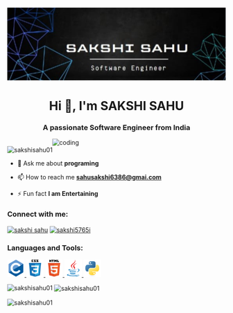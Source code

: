 ![logo](https://github.com/sakshisahu01/sakshisahu01/blob/main/Untitled%20design%20(1).png)
<h1 align="center">Hi 👋, I'm SAKSHI SAHU</h1>
<h3 align="center">A passionate Software Engineer from India</h3>

<img align="right" alt="coding" width="400" src="https://user-images.githubusercontent.com/55389276/140866485-8fb1c876-9a8f-4d6a-98dc-08c4981eaf70.gif"> 


<p align="left"> <img src="https://komarev.com/ghpvc/?username=sakshisahu01&label=Profile%20views&color=0e75b6&style=flat" alt="sakshisahu01" /> </p>

- 💬 Ask me about **programing**

- 📫 How to reach me **sahusakshi6386@gmai.com**

- ⚡ Fun fact **I am Entertaining**

<h3 align="left">Connect with me:</h3>
<p align="left">
<a href="https://linkedin.com/in/sakshi sahu" target="blank"><img align="center" src="https://raw.githubusercontent.com/rahuldkjain/github-profile-readme-generator/master/src/images/icons/Social/linked-in-alt.svg" alt="sakshi sahu" height="30" width="40" /></a>
<a href="https://instagram.com/sakshi5765i" target="blank"><img align="center" src="https://raw.githubusercontent.com/rahuldkjain/github-profile-readme-generator/master/src/images/icons/Social/instagram.svg" alt="sakshi5765i" height="30" width="40" /></a>
</p>

<h3 align="left">Languages and Tools:</h3>
<p align="left"> <a href="https://www.cprogramming.com/" target="_blank" rel="noreferrer"> <img src="https://raw.githubusercontent.com/devicons/devicon/master/icons/c/c-original.svg" alt="c" width="40" height="40"/> </a> <a href="https://www.w3schools.com/css/" target="_blank" rel="noreferrer"> <img src="https://raw.githubusercontent.com/devicons/devicon/master/icons/css3/css3-original-wordmark.svg" alt="css3" width="40" height="40"/> </a> <a href="https://www.w3.org/html/" target="_blank" rel="noreferrer"> <img src="https://raw.githubusercontent.com/devicons/devicon/master/icons/html5/html5-original-wordmark.svg" alt="html5" width="40" height="40"/> </a> <a href="https://www.java.com" target="_blank" rel="noreferrer"> <img src="https://raw.githubusercontent.com/devicons/devicon/master/icons/java/java-original.svg" alt="java" width="40" height="40"/> </a> <a href="https://www.python.org" target="_blank" rel="noreferrer"> <img src="https://raw.githubusercontent.com/devicons/devicon/master/icons/python/python-original.svg" alt="python" width="40" height="40"/> </a> </p>

<p><img align="left" src="https://github-readme-stats.vercel.app/api/top-langs?username=sakshisahu01&show_icons=true&locale=en&layout=compact" alt="sakshisahu01" /></p>

<p>&nbsp;<img align="center" src="https://github-readme-stats.vercel.app/api?username=sakshisahu01&show_icons=true&locale=en" alt="sakshisahu01" /></p>

<p><img align="center" src="https://github-readme-streak-stats.herokuapp.com/?user=sakshisahu01&" alt="sakshisahu01" /></p>
